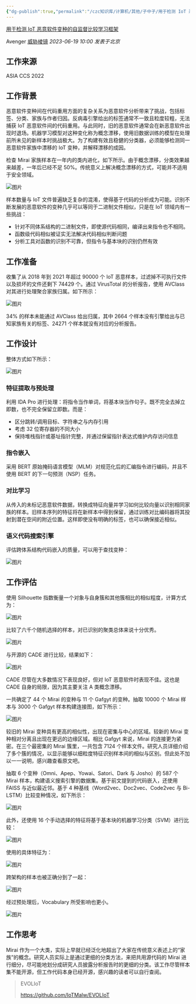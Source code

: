 ```yaml
---
{"dg-publish":true,"permalink":"/czc知识库/计算机/其他/子中子/用于检测 IoT 恶意软件变种的自监督比较学习框架 1/","dgPassFrontmatter":true,"created":"2024-06-18T17:45:21.089+08:00","updated":"2024-12-08T12:27:44.680+08:00"}
---
```




[用于检测 IoT 恶意软件变种的自监督比较学习框架 ](https://mp.weixin.qq.com/s/Qp-SF_HuS_XsvUjql5LQqQ)

 Avenger [威胁棱镜](javascript:void(0);) *2023-06-19 10:00* *发表于北京*

## 工作来源

ASIA CCS 2022

## 工作背景

恶意软件变种间在代码重用方面的复杂关系为恶意软件分析带来了挑战，包括标签、分类、家族与作者归因。反病毒引擎给出的标签通常不一致且粒度较粗，无法捕获 IoT 恶意软件间的代码重用。与此同时，旧的恶意软件通常会在新恶意软件出现时退场。机器学习模型对这种变化称为概念漂移，使用旧数据训练的模型在处理前所未见的新样本时挑战极大。为了构建有效且稳健的分类器，必须能够检测同一恶意软件家族中漂移的 IoT 变种，并解释漂移的成因。

检查 Mirai 家族样本在一年内的类内进化，如下所示。由于概念漂移，分类效果越来越差，一年后已经不足 50%。传统意义上解决概念漂移的方式，可能并不适用于安全领域。

![图片](https://mmbiz.qpic.cn/mmbiz_png/dlhiccJOdNYb2g3n1w2RzJcmFRZLlUYyEgtZdJ4u7v5u7lRic8eXfO0Z2frPIM9lXbpU1omrdsR3uJJvWVUz49ZA/640?wx_fmt=png&wxfrom=5&wx_lazy=1&wx_co=1)

样本数量与 IoT 文件普遍缺乏复杂的混淆，使得基于代码的分析成为可能。识别不断发展的恶意软件的变种几乎可以等同于二进制文件相似，只是在 IoT 领域内有一些挑战：

- 针对不同体系结构的二进制文件，即使源代码相同，编译出来指令也不相同。
- 函数级代码相似被证实无法解决代码相似判断问题
- 分析工具对函数的识别不可靠，但指令与基本块的识别仍然有效

## 工作准备

收集了从 2018 年到 2021 年超过 90000 个 IoT 恶意样本，过滤掉不可执行文件以及损坏的文件还剩下 74429 个。通过 VirusTotal 的分析报告，使用 AVClass 对其进行处理聚合家族归属。如下所示：

![图片](https://mmbiz.qpic.cn/mmbiz_png/dlhiccJOdNYb2g3n1w2RzJcmFRZLlUYyETkTrVQPbVCaLptvCWpKEnViaPIVI5TWIkpSNNH2J7eUn0V5jiaKvdyPQ/640?wx_fmt=png&wxfrom=5&wx_lazy=1&wx_co=1)

34% 的样本未能通过 AVClass 给出归属，其中 2664 个样本没有引擎给出与已知家族有关的标签、24271 个样本就没有对应的分析报告。

## 工作设计

整体方式如下所示：

![图片](https://mmbiz.qpic.cn/mmbiz_png/dlhiccJOdNYb2g3n1w2RzJcmFRZLlUYyE2KFAMytRjw0wyObtSj1SkHPSv1OynITkx5rEuEeicn1RNIeuDeicKlQg/640?wx_fmt=png&wxfrom=5&wx_lazy=1&wx_co=1)

### 特征提取与预处理

利用 IDA Pro 进行处理：将指令当作单词，将基本块当作句子。既不完全去掉立即数，也不完全保留立即数。而是：

- 区分跳转/调用目标、字符串之与内存引用
- 考虑 32 位寄存器的不同大小
- 保持堆栈指针或基址指针完整，并通过保留指针表达式维护内存访问信息

### 指令嵌入

采用 BERT 原始掩码语言模型（MLM）对规范化后的汇编指令进行编码，并且不使用 BERT 的下一句预测（NSP）任务。

### 对比学习

从传入的未标记恶意软件数据，转换成特征向量并学习如何比较向量以识别相同家族的样本。旧样本序列的特征将在新样本中得到保留，通过训练对比编码器将其投射到潜在空间的附近位置。这样即使没有明确的标签，也可以确保接近相似。

### 语义代码搜索引擎

评估跨体系结构代码嵌入的质量，可以用于查找变种：

![图片](https://mmbiz.qpic.cn/mmbiz_png/dlhiccJOdNYb2g3n1w2RzJcmFRZLlUYyEibGTOQZ8mQ0nmNl1erTqzrMFGSrqwq1mBSwg7qDrIDWBiaHvZlVOLFxA/640?wx_fmt=png&wxfrom=5&wx_lazy=1&wx_co=1)

## 工作评估

使用 Silhouette 指数衡量一个对象与自身簇和其他簇相比的相似程度，计算方式为：

![图片](https://mmbiz.qpic.cn/mmbiz_png/dlhiccJOdNYb2g3n1w2RzJcmFRZLlUYyECekC5IcaaGUTZbp4XMnot97G7icrsbXJqODAKJkjC2yicXkmCsic1BFag/640?wx_fmt=png&wxfrom=5&wx_lazy=1&wx_co=1)

比较了六千个随机选择的样本，对已识别的聚类总体来说十分优秀。

![图片](https://mmbiz.qpic.cn/mmbiz_png/dlhiccJOdNYb2g3n1w2RzJcmFRZLlUYyEZrXS1gmlMDHia3QqibEjjqfM0efEBaySic7mwqN03mVVsaxoYrXOj97Jw/640?wx_fmt=png&wxfrom=5&wx_lazy=1&wx_co=1)

与开源的 CADE 进行比较，结果如下：

![图片](https://mmbiz.qpic.cn/mmbiz_png/dlhiccJOdNYb2g3n1w2RzJcmFRZLlUYyEqINnXvU7cNLkZDTAMvaslyVkcXsVBppEV6ibIL9eEPJ0tysMPAicHBZA/640?wx_fmt=png&wxfrom=5&wx_lazy=1&wx_co=1)

CADE 尽管在大多数情况下表现良好，但对 IoT 恶意软件时表现不佳。这也是 CADE 自身的局限，因为其主要关注 A 类概念漂移。

一共确定了 44 个 Mirai 的变种与 11 个 Gafgyt 的变种。抽取 10000 个 Mirai 样本与 3000 个 Gafgyt 样本构建连接图，如下所示：

![图片](https://mmbiz.qpic.cn/mmbiz_png/dlhiccJOdNYb2g3n1w2RzJcmFRZLlUYyEWSicWD2GvhF6D3Gh0FUdzDicuwRfb0WtRHoK7qYkWVz5Z79HwqTyAdUw/640?wx_fmt=png&wxfrom=5&wx_lazy=1&wx_co=1)

较旧的 Mirai 变种具有更高的相似性，出现在密集与中心的区域。较新的 Mirai 变种相对分离且出现在更远的边缘区域。相比 Gafgyt 来说，Mirai 的连接更为紧密。在三个最密集的 Mirai 簇里，一共包含 7124 个样本文件。研究人员详细介绍了多个簇的情况，以显示能够以细粒度特征识别样本间的相似与区别。但此处不加以一一说明，感兴趣查看原文吧。

抽取 6 个变种（Omni、Apep、Yowai、Satori、Dark 与 Josho）的 587 个 Mirai 样本，构建语义搜索引擎的数据集。基于前文提到的代码嵌入，还使用 FAISS 与近似最近邻。基于 4 种基线（Word2vec、Doc2vec、Code2vec 与 Bi-LSTM）比较变种情况，如下所示：

![图片](https://mmbiz.qpic.cn/mmbiz_png/dlhiccJOdNYb2g3n1w2RzJcmFRZLlUYyEDKYVIjwjI8IRXvX4vbQTuXVbWnrRTP5NeYSibyWe7LhQalMIRJ4VCJg/640?wx_fmt=png&wxfrom=5&wx_lazy=1&wx_co=1)

此外，还使用 16 个手动选择的特征将基于基本块的机器学习分类（SVM）进行比较：

![图片](https://mmbiz.qpic.cn/mmbiz_png/dlhiccJOdNYb2g3n1w2RzJcmFRZLlUYyEcOic6n8LAia0oqCJRC8sspReC7fLGEDPZddR7ICqhPeqzfB1NXibprPDw/640?wx_fmt=png&wxfrom=5&wx_lazy=1&wx_co=1)

使用的具体特征为：

![图片](https://mmbiz.qpic.cn/mmbiz_png/dlhiccJOdNYb2g3n1w2RzJcmFRZLlUYyEsricFZcBQxr9wEZEOZ4sZ32JRMn233qOXibMWOMpBiar00eyJEyE9oIGQ/640?wx_fmt=png&wxfrom=5&wx_lazy=1&wx_co=1)

跨架构的样本也被正确分到了一起：

![图片](https://mmbiz.qpic.cn/mmbiz_png/dlhiccJOdNYb2g3n1w2RzJcmFRZLlUYyEibRWzbMZzYRssErcqwpAlwtHEb3wjAHP3zD2Z08pRHSKrvXFBVX2Xxg/640?wx_fmt=png&wxfrom=5&wx_lazy=1&wx_co=1)

经过预处理后，Vocabulary 所受影响也更小。

![图片](https://mmbiz.qpic.cn/mmbiz_png/dlhiccJOdNYb2g3n1w2RzJcmFRZLlUYyEJ0q5vF8voMOt3czXBiaMWUeuMxYgLS5WEEKP8OL9axK6hfvN377CtzQ/640?wx_fmt=png&wxfrom=5&wx_lazy=1&wx_co=1)

## 工作思考

Mirai 作为一个大类，实际上早就已经泛化地超出了大家在传统意义表述上的“家族”的概念。研究人员实际上是通过更细的分类方法，来把共用源代码的 Mirai 进行细分，尽可能地划分成研究人员披露分析报告时的更细的分类。该工作尽管样本集不能开源，但工作代码本身已经开源，感兴趣的读者可以自行查阅。

> EVOLIoT
>
> https://github.com/IoTMalw/EVOLIoT
